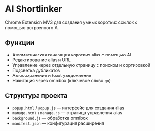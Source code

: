 # AI Shortlinker

Chrome Extension MV3 для создания умных коротких ссылок с помощью встроенного AI.

## Функции
- Автоматическая генерация коротких alias с помощью AI
- Редактирование alias и URL
- Управление через отдельную страницу с поиском и сортировкой
- Подсветка дубликатов
- Автосохранение и toast уведомления
- Навигация через omnibox (ключевое слово `go`)

## Структура проекта
- `popup.html` / `popup.js` — интерфейс для создания alias
- `manage.html` / `manage.js` — страница управления alias
- `background.js` — обработка omnibox
- `manifest.json` — конфигурация расширения
